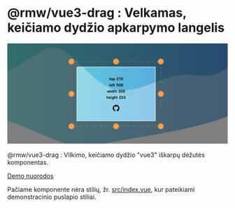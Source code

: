 # @rmw/vue3-drag : Velkamas, keičiamo dydžio apkarpymo langelis

![](https://raw.githubusercontent.com/rmw-lib/vue3-drag/master/demo.webp)

@rmw/vue3-drag : Vilkimo, keičiamo dydžio "vue3" iškarpų dėžutės komponentas.

[Demo nuorodos](https://rmw-lib.github.io/vue3-drag/)

Pačiame komponente nėra stilių, žr. [src/index.vue](https://github.com/rmw-lib/vue3-drag/blob/master/src/index.vue), kur pateikiami demonstracinio puslapio stiliai.